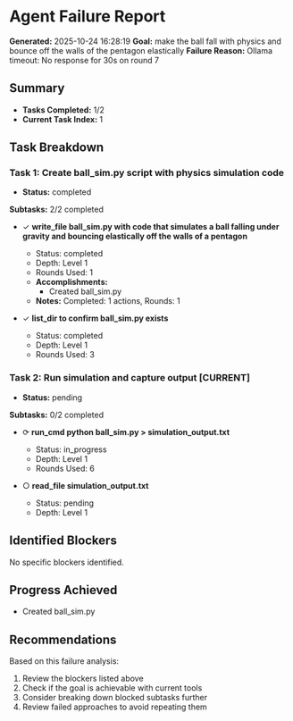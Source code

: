 # Agent Failure Report

**Generated:** 2025-10-24 16:28:19
**Goal:** make the ball fall with physics and bounce off the walls of the pentagon elastically
**Failure Reason:** Ollama timeout: No response for 30s on round 7

## Summary

- **Tasks Completed:** 1/2
- **Current Task Index:** 1

## Task Breakdown

### Task 1: Create ball_sim.py script with physics simulation code 

- **Status:** completed

**Subtasks:** 2/2 completed

- ✓ **write_file ball_sim.py with code that simulates a ball falling under gravity and bouncing elastically off the walls of a pentagon**
  - Status: completed
  - Depth: Level 1
  - Rounds Used: 1
  - **Accomplishments:**
    - Created ball_sim.py
  - **Notes:** Completed: 1 actions, Rounds: 1

- ✓ **list_dir to confirm ball_sim.py exists**
  - Status: completed
  - Depth: Level 1
  - Rounds Used: 3


### Task 2: Run simulation and capture output **[CURRENT]**

- **Status:** pending

**Subtasks:** 0/2 completed

- ⟳ **run_cmd python ball_sim.py > simulation_output.txt**
  - Status: in_progress
  - Depth: Level 1
  - Rounds Used: 6

- ○ **read_file simulation_output.txt**
  - Status: pending
  - Depth: Level 1


## Identified Blockers

No specific blockers identified.

## Progress Achieved

- Created ball_sim.py

## Recommendations

Based on this failure analysis:
1. Review the blockers listed above
2. Check if the goal is achievable with current tools
3. Consider breaking down blocked subtasks further
4. Review failed approaches to avoid repeating them
